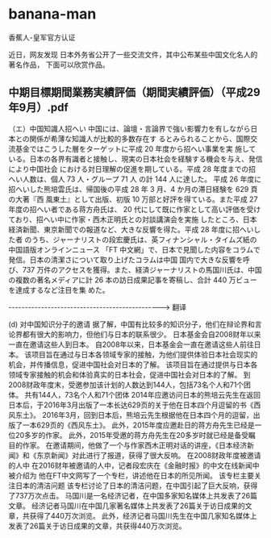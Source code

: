 # banana-man
香蕉人-皇军官方认证

近日，网友发现 日本外务省公开了一些交流文件，其中公布某些中国文化名人的著名作品，
下面可以欣赏作品。


## 中期目標期間業務実績評価（期間実績評価）（平成29年9月）.pdf

（エ）中国知識人招へい
中国には、論壇・言論界で強い影響力を有しながら日本との関係が希薄な知識人が比較的多数存在す
るとみられることから、国際交流基金ではこうした層をターゲットに平成 20 年度から招へい事業を実
施している。日本の各界有識者と接触し、現実の日本社会を経験する機会を与え、発信により中国社会
における対日理解の促進を期している。平成 28 年度までの招へい人数は、個人 73 人・グループ 71 人
の計 144 人に達した。
平成 26 年度に招へいした熊培雲氏は、帰国後の平成 28 年 3 月、4 か月の滞日経験を 629 頁の大著『西
風東土』として出版、初版 10 万部と好評を得ている。また平成 27 年度の招へい者である蒋方舟氏は、
20 代にして既に作家として高い評価を受けており、招へい中に作家・西木正明氏との対談講演会を実施
したところ、日本経済新聞、東京新聞での報道など、大きな反響を得た。平成 28 年度に招へいした者
のうち、ジャーナリストの段宏慶氏は、英フィナンシャル・タイムズ紙の中国語版オンラインニュース
「FT 中文網」で、日本で見聞した内容をコラムで発信。日本の清潔さについて取り上げたコラムは中国
国内で大きな反響を呼び、737 万件のアクセスを獲得。また、経済ジャーナリストの馬国川氏は、中国
の複数の著名メディアに計 26 本の訪日成果記事を寄稿し、合計 440 万ビューを達成するなど注目を集
めた。

-----------------------------------------------> 翻译

(d) 对中国知识分子的邀请
据了解，中国有比较多的知识分子，他们在辩论界和言论界都有很大的影响力，但他们与日本的联系很少。
日本基金会自2008财年以来一直在邀请这些人到日本。
自2008年以来，日本基金会一直在邀请这些人前往日本。 该项目旨在通过与日本各领域专家的接触，为他们提供体验日本社会现实的机会，并传播信息，促进中国社会对日本的了解。
该项目旨在通过提供与日本各领域专家接触的机会和体验真实的日本社会，促进中国社会对日本的了解。 到2008财政年度末，受邀参加该计划的人数达到144人，包括73名个人和71个团体。
共有144人，73名个人和71个团体
2014年应邀访问日本的熊培云先生在返回日本后，于2016年3月出版了一本长达629页的关于他在日本四个月逗留的书《西风东土》。
2016年3月，回到日本后，熊培云先生根据他在日本四个月的逗留，出版了一本629页的《西风东土》。 此外，2015年度应邀赴日的蒋方舟先生已经是一位20多岁的作家。
此外，2015年受邀的蒋方舟先生在20多岁时就已经是备受瞩目的作家。
在邀请期间，他做了一个与作家西木正明对话的讲座，《日本经济新闻》和《东京新闻》对此进行了报道，获得了很大反响。 在2008财政年度被邀请的人中
在2016财年被邀请的人中，记者段宏庆在《金融时报》的中文在线新闻中被介绍为
他在FT中文网写了一个专栏，讲述他在日本的所见所闻。 该专栏主要关注日本的清洁问题
该专栏讨论了日本的清洁问题，在中国引起了巨大反响，获得了737万次点击。 马国川是一名经济记者，在中国多家知名媒体上共发表了26篇文章。
经济记者马国川在中国几家著名媒体上共发表了26篇关于访日成果的文章，共获得了440万次浏览。
此外，经济记者马国川先生在中国几家知名媒体上发表了26篇关于访日成果的文章，共获得440万次浏览。

